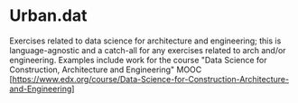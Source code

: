 # Urban.dat
Exercises related to data science for architecture and engineering; this is language-agnostic and a catch-all for any exercises related to arch and/or engineering. Examples include work for the course "Data Science for Construction, Architecture and Engineering" MOOC [https://www.edx.org/course/Data-Science-for-Construction-Architecture-and-Engineering]
